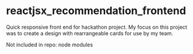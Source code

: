 # reactjsx_recommendation_frontend
Quick responsive front end for hackathon project.
My focus on this project was to create a design with rearrangeable cards for use by my team.

Not included in repo: node modules
